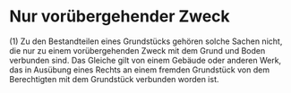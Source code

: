 # Nur vorübergehender Zweck

(1) Zu den Bestandteilen eines Grundstücks gehören solche Sachen nicht, die nur zu einem vorübergehenden Zweck mit dem Grund und Boden verbunden sind. Das Gleiche gilt von einem Gebäude oder anderen Werk, das in Ausübung eines Rechts an einem fremden Grundstück von dem Berechtigten mit dem Grundstück verbunden worden ist.